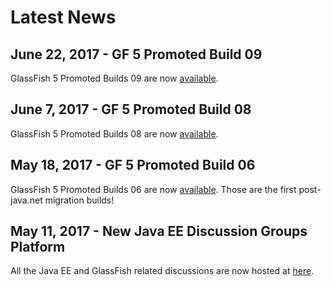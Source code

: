 # Latest News

## June 22, 2017 - GF 5 Promoted Build 09 ##

GlassFish 5 Promoted Builds 09 are now [available](https://javaee.groups.io/g/glassfish/message/34).

## June 7, 2017 - GF 5 Promoted Build 08 ##

GlassFish 5 Promoted Builds 08 are now [available](https://javaee.groups.io/g/glassfish/topic/glassfish_5_0_b08_is_promoted/5159839?p=,,,20,0,0,0::recentpostdate%2Fsticky,,,20,2,0,5159839).

## May 18, 2017 - GF 5 Promoted Build 06 ##

GlassFish 5 Promoted Builds 06 are now [available](download). Those are the first post-java.net migration builds!

## May 11, 2017 - New Java EE Discussion Groups Platform ##

All the Java EE and GlassFish related discussions are now hosted at [here](https://javaee.groups.io/g/javaee).


